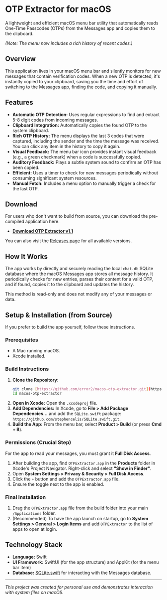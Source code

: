 # OTP Extractor for macOS

A lightweight and efficient macOS menu bar utility that automatically reads One-Time Passcodes (OTPs) from the Messages app and copies them to the clipboard.

*(Note: The menu now includes a rich history of recent codes.)*

## Overview

This application lives in your macOS menu bar and silently monitors for new messages that contain verification codes. When a new OTP is detected, it's instantly copied to your clipboard, saving you the time and effort of switching to the Messages app, finding the code, and copying it manually.

## Features

* **Automatic OTP Detection:** Uses regular expressions to find and extract 5-8 digit codes from incoming messages.
* **Clipboard Integration:** Automatically copies the found OTP to the system clipboard.
* **Rich OTP History:** The menu displays the last 3 codes that were captured, including the sender and the time the message was received. You can click any item in the history to copy it again.
* **Visual Feedback:** The menu bar icon provides instant visual feedback (e.g., a green checkmark) when a code is successfully copied.
* **Auditory Feedback:** Plays a subtle system sound to confirm an OTP has been copied.
* **Efficient:** Uses a timer to check for new messages periodically without consuming significant system resources.
* **Manual Fetch:** Includes a menu option to manually trigger a check for the last OTP.

## Download

For users who don't want to build from source, you can download the pre-compiled application here.

* [**Download OTP Extractor v1.1**](https://github.com/error2/macos-otp-extractor/releases/download/v1.1/OTPExtractor.app.zip)

You can also visit the [Releases page](https://github.com/error2/macos-otp-extractor/releases) for all available versions.

## How It Works

The app works by directly and securely reading the local `chat.db` SQLite database where the macOS Messages app stores all message history. It periodically checks for new entries, parses their content for a valid OTP, and if found, copies it to the clipboard and updates the history.

This method is read-only and does not modify any of your messages or data.

## Setup & Installation (from Source)

If you prefer to build the app yourself, follow these instructions.

### Prerequisites

* A Mac running macOS.
* Xcode installed.

### Build Instructions

1.  **Clone the Repository:**
    ```bash
    git clone [https://github.com/error2/macos-otp-extractor.git](https://github.com/error2/macos-otp-extractor.git)
    cd macos-otp-extractor
    ```
2.  **Open in Xcode:** Open the `.xcodeproj` file.
3.  **Add Dependencies:** In Xcode, go to **File > Add Package Dependencies...** and add the `SQLite.swift` package: `https://github.com/stephencelis/SQLite.swift.git`.
4.  **Build the App:** From the menu bar, select **Product > Build** (or press **Cmd + B**).

### Permissions (Crucial Step)

For the app to read your messages, you must grant it **Full Disk Access**.

1.  After building the app, find `OTPExtractor.app` in the **Products** folder in Xcode's Project Navigator. Right-click and select **"Show in Finder"**.
2.  Open **System Settings > Privacy & Security > Full Disk Access**.
3.  Click the `+` button and add the `OTPExtractor.app` file.
4.  Ensure the toggle next to the app is enabled.

### Final Installation

1.  Drag the `OTPExtractor.app` file from the build folder into your main `/Applications` folder.
2.  (Recommended) To have the app launch on startup, go to **System Settings > General > Login Items** and add `OTPExtractor` to the list of apps to open at login.

## Technology Stack

* **Language:** Swift
* **UI Framework:** SwiftUI (for the app structure) and AppKit (for the menu bar item)
* **Database:** [SQLite.swift](https://github.com/stephencelis/SQLite.swift) for interacting with the Messages database.

---

*This project was created for personal use and demonstrates interaction with system files on macOS.*
